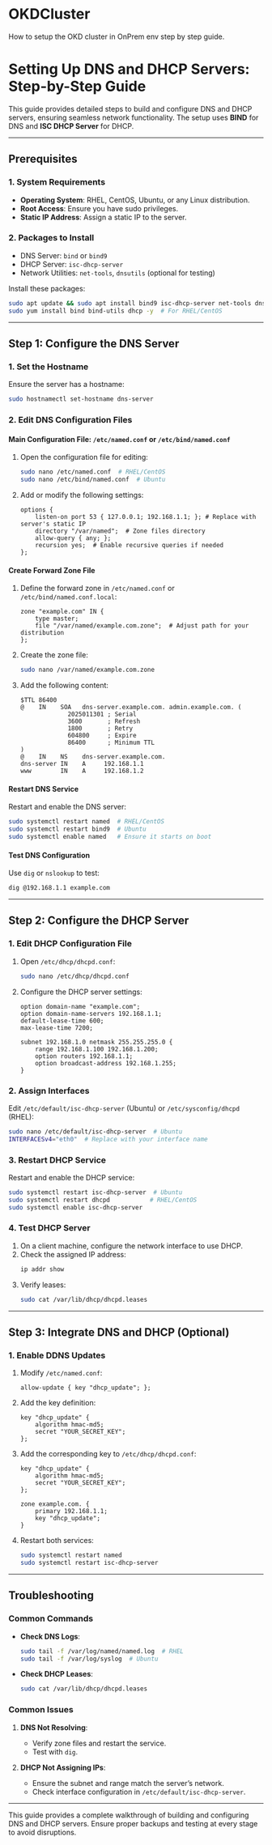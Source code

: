 # OKDCluster
How to setup the OKD cluster in OnPrem env step by step guide.


# Setting Up DNS and DHCP Servers: Step-by-Step Guide

This guide provides detailed steps to build and configure DNS and DHCP servers, ensuring seamless network functionality. The setup uses **BIND** for DNS and **ISC DHCP Server** for DHCP.

---

## Prerequisites

### 1. **System Requirements**
- **Operating System**: RHEL, CentOS, Ubuntu, or any Linux distribution.
- **Root Access**: Ensure you have sudo privileges.
- **Static IP Address**: Assign a static IP to the server.

### 2. **Packages to Install**
- DNS Server: `bind` or `bind9`
- DHCP Server: `isc-dhcp-server`
- Network Utilities: `net-tools`, `dnsutils` (optional for testing)

Install these packages:
```bash
sudo apt update && sudo apt install bind9 isc-dhcp-server net-tools dnsutils -y  # For Ubuntu
sudo yum install bind bind-utils dhcp -y  # For RHEL/CentOS
```

---

## Step 1: Configure the DNS Server

### 1. **Set the Hostname**
Ensure the server has a hostname:
```bash
sudo hostnamectl set-hostname dns-server
```

### 2. **Edit DNS Configuration Files**

#### Main Configuration File: `/etc/named.conf` or `/etc/bind/named.conf`

1. Open the configuration file for editing:
   ```bash
   sudo nano /etc/named.conf  # RHEL/CentOS
   sudo nano /etc/bind/named.conf  # Ubuntu
   ```
2. Add or modify the following settings:
   ```
   options {
       listen-on port 53 { 127.0.0.1; 192.168.1.1; }; # Replace with server's static IP
       directory "/var/named";  # Zone files directory
       allow-query { any; };
       recursion yes;  # Enable recursive queries if needed
   };
   ```

#### Create Forward Zone File

1. Define the forward zone in `/etc/named.conf` or `/etc/bind/named.conf.local`:
   ```
   zone "example.com" IN {
       type master;
       file "/var/named/example.com.zone";  # Adjust path for your distribution
   };
   ```
2. Create the zone file:
   ```bash
   sudo nano /var/named/example.com.zone
   ```
3. Add the following content:
   ```
   $TTL 86400
   @    IN    SOA   dns-server.example.com. admin.example.com. (
                2025011301 ; Serial
                3600       ; Refresh
                1800       ; Retry
                604800     ; Expire
                86400      ; Minimum TTL
   )
   @    IN    NS    dns-server.example.com.
   dns-server IN    A     192.168.1.1
   www        IN    A     192.168.1.2
   ```

#### Restart DNS Service

Restart and enable the DNS server:
```bash
sudo systemctl restart named  # RHEL/CentOS
sudo systemctl restart bind9  # Ubuntu
sudo systemctl enable named   # Ensure it starts on boot
```

#### Test DNS Configuration

Use `dig` or `nslookup` to test:
```bash
dig @192.168.1.1 example.com
```

---

## Step 2: Configure the DHCP Server

### 1. **Edit DHCP Configuration File**

1. Open `/etc/dhcp/dhcpd.conf`:
   ```bash
   sudo nano /etc/dhcp/dhcpd.conf
   ```
2. Configure the DHCP server settings:
   ```
   option domain-name "example.com";
   option domain-name-servers 192.168.1.1;
   default-lease-time 600;
   max-lease-time 7200;

   subnet 192.168.1.0 netmask 255.255.255.0 {
       range 192.168.1.100 192.168.1.200;
       option routers 192.168.1.1;
       option broadcast-address 192.168.1.255;
   }
   ```

### 2. **Assign Interfaces**

Edit `/etc/default/isc-dhcp-server` (Ubuntu) or `/etc/sysconfig/dhcpd` (RHEL):
```bash
sudo nano /etc/default/isc-dhcp-server  # Ubuntu
INTERFACESv4="eth0"  # Replace with your interface name
```

### 3. **Restart DHCP Service**

Restart and enable the DHCP service:
```bash
sudo systemctl restart isc-dhcp-server  # Ubuntu
sudo systemctl restart dhcpd           # RHEL/CentOS
sudo systemctl enable isc-dhcp-server
```

### 4. **Test DHCP Server**

1. On a client machine, configure the network interface to use DHCP.
2. Check the assigned IP address:
   ```bash
   ip addr show
   ```
3. Verify leases:
   ```bash
   sudo cat /var/lib/dhcp/dhcpd.leases
   ```

---

## Step 3: Integrate DNS and DHCP (Optional)

### 1. **Enable DDNS Updates**

1. Modify `/etc/named.conf`:
   ```
   allow-update { key "dhcp_update"; };
   ```

2. Add the key definition:
   ```
   key "dhcp_update" {
       algorithm hmac-md5;
       secret "YOUR_SECRET_KEY";
   };
   ```

3. Add the corresponding key to `/etc/dhcp/dhcpd.conf`:
   ```
   key "dhcp_update" {
       algorithm hmac-md5;
       secret "YOUR_SECRET_KEY";
   };

   zone example.com. {
       primary 192.168.1.1;
       key "dhcp_update";
   }
   ```

4. Restart both services:
   ```bash
   sudo systemctl restart named
   sudo systemctl restart isc-dhcp-server
   ```

---

## Troubleshooting

### Common Commands
- **Check DNS Logs**:
  ```bash
  sudo tail -f /var/log/named/named.log  # RHEL
  sudo tail -f /var/log/syslog  # Ubuntu
  ```
- **Check DHCP Leases**:
  ```bash
  sudo cat /var/lib/dhcp/dhcpd.leases
  ```

### Common Issues
1. **DNS Not Resolving**:
   - Verify zone files and restart the service.
   - Test with `dig`.

2. **DHCP Not Assigning IPs**:
   - Ensure the subnet and range match the server’s network.
   - Check interface configuration in `/etc/default/isc-dhcp-server`.

---

This guide provides a complete walkthrough of building and configuring DNS and DHCP servers. Ensure proper backups and testing at every stage to avoid disruptions.

